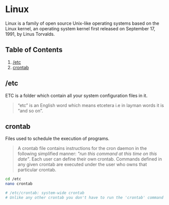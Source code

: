 # Linux

Linux is a family of open source Unix-like operating systems based on the Linux kernel, an operating system kernel first released on September 17, 1991, by Linus Torvalds.

## Table of Contents
1. [/etc](#etc)
1. [crontab](#crontab)

## /etc
ETC is a folder which contain all your system configuration files in it.

> “etc” is an English word which means etcetera i.e in layman words it is “and so on”.

## crontab
Files used to schedule the execution of programs.

> A crontab file contains instructions for the cron daemon in the following simplified manner: _"run this command at this time on this date"_. Each user can define their own crontab. Commands defined in any given crontab are executed under the user who owns that particular crontab.

```bash
cd /etc
nano crontab

# /etc/crontab: system-wide crontab
# Unlike any other crontab you don't have to run the 'crontab' command to install the new version when you edit this file and files in /etc/cron.d. These files also have username fields, that none of the other crontabs do.
```
